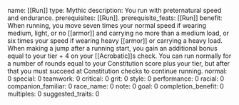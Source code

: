 name: [[Run]]
type: Mythic
description: You run with preternatural speed and endurance.
prerequisites: [[Run]].
prerequisite_feats: [[Run]]
benefit: When running, you move seven times your normal speed if wearing medium, light, or no [[armor]] and carrying no more than a medium load, or six times your speed if wearing heavy [[armor]] or carrying a heavy load. When making a jump after a running start, you gain an additional bonus equal to your tier + 4 on your [[Acrobatic]]s check. You can run normally for a number of rounds equal to your Constitution score plus your tier, but after that you must succeed at Constitution checks to continue running.
normal: 0
special: 0
teamwork: 0
critical: 0
grit: 0
style: 0
performance: 0
racial: 0
companion_familiar: 0
race_name: 0
note: 0
goal: 0
completion_benefit: 0
multiples: 0
suggested_traits: 0
